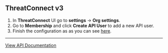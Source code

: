 ## ThreatConnect v3
1. In **ThreatConnect** UI go to **settings** -> **Org settings**.
2. Go to **Membership** and click **Create API User** to add a new API user.
3. Finish the configuration as as you can see [here](https://training.threatconnect.com/learn/article/creating-user-accounts-kb-article#2).


---
[View API Documentation](https://docs.threatconnect.com/en/latest/rest_api/rest_api.html#v3-api)
